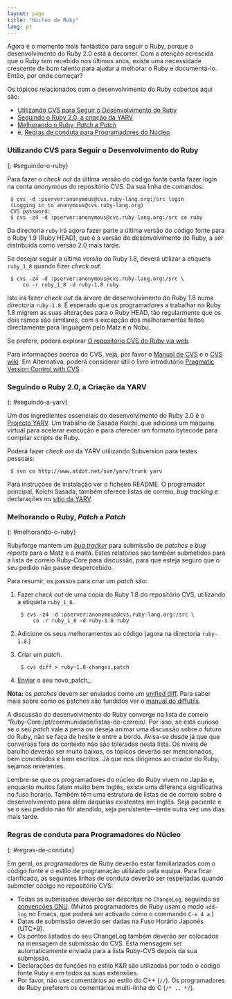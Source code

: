```yaml
---
layout: page
title: "Núcleo de Ruby"
lang: pt
---
```


Agora é o momento mais fantástico para seguir o Ruby, porque o
desenvolvimento do Ruby 2.0 está a decorrer. Com a atenção acrescida que
o Ruby tem recebido nos últimos anos, existe uma necessidade crescente
de bom talento para ajudar a melhorar o Ruby e documentá-lo. Então, por
onde começar?

Os tópicos relacionados com o desenvolvimento do Ruby cobertos aqui são:

* [Utilizando CVS para Seguir o Desenvolvimento do
  Ruby](#seguindo-o-ruby "Utilizando CVS para Seguir o Desenvolvimento
  do Ruby")
* [Seguindo o Ruby 2.0, a criação da YARV](#seguindo-a-yarv "Seguindo o
  Ruby 2.0, a criação da YARV")
* [Melhorando o Ruby, *Patch* a *Patch*](#melhorando-o-ruby "Melhorando
  o Ruby, Patch a Patch")
* e, [Regras de conduta para Programadores do Núcleo](#regras-de-conduta
  "Regras de conduta para Programadores do Núcleo")

### Utilizando CVS para Seguir o Desenvolvimento do Ruby
{: #seguindo-o-ruby}

Para fazer o *check out* da última versão do código fonte basta fazer
login na conta *anonymous* do repositório CVS. Da sua linha de comandos:


     $ cvs -d :pserver:anonymous@cvs.ruby-lang.org:/src login
     (Logging in to anonymous@cvs.ruby-lang.org)
     CVS password: 
     $ cvs -z4 -d :pserver:anonymous@cvs.ruby-lang.org:/src co ruby

Da directoria `ruby` irá agora fazer parte a última versão do código
fonte para o Ruby 1.9 (Ruby HEAD), que é a versão de desenvolvimento do
Ruby, a ser distribuída como versão 2.0 mais tarde.

Se desejar seguir a última versão do Ruby 1.8, deverá utilizar a
etiqueta `ruby_1_8` quando fizer *check out*\:


     $ cvs -z4 -d :pserver:anonymous@cvs.ruby-lang.org:/src \
         co -r ruby_1_8 -d ruby-1.8 ruby

Isto irá fazer *check out* da árvore de desenvolvimento do Ruby 1.8 numa
directoria `ruby-1.8`. É esperado que os programadores a trabalhar no
Ruby 1.8 migrem as suas alterações para o Ruby HEAD, tão regularmente
que os dois ramos são similares, com a excepção dos melhoramentos feitos
directamente para linguagem pelo Matz e o Nobu.

Se preferir, poderá explorar [O repositório CVS do Ruby via web][1].

Para informações acerca do CVS, veja, por favor o [Manual de CVS][2] e o
[CVS wiki][3]. Em Alternativa, poderá considerar útil o livro
introdutório [Pragmatic Version Control with CVS][4] .

### Seguindo o Ruby 2.0, a Criação da YARV
{: #seguindo-a-yarv}

Um dos ingredientes essenciais do desenvolvimento do Ruby 2.0 é o
[Projecto YARV][5]. Um trabalho de Sasada Koichi, que adiciona um
máquina virtual para acelerar execução e para oferecer um formato
bytecode para compilar *scripts* de Ruby.

Poderá fazer *check out* da YARV utilizando Subversion para testes
pessoais:


     $ svn co http://www.atdot.net/svn/yarv/trunk yarv

Para instruções de instalação ver o ficheiro README. O programador
principal, Koichi Sasada, também oferece listas de correio, *bug
tracking* e declarações no [sítio da YARV][5].

### Melhorando o Ruby, *Patch* a *Patch* 
{: #melhorando-o-ruby}

Rubyforge mantem um [*bug tracker*][6] para submissão de *patches* e
*bug reports* para o Matz e a malta. Estes relatórios são também
submetidos para a lista de correio Ruby-Core para discussão, para que
esteja seguro que o seu pedido não passe despercebido.

Para resumir, os passos para criar um *patch* são:

1.  Fazer *check out* de uma cópia do Ruby 1.8 do repositório CVS,
    utilizando a etiqueta `ruby_1_8`.

         $ cvs -z4 -d :pserver:anonymous@cvs.ruby-lang.org:/src \
             co -r ruby_1_8 -d ruby-1.8 ruby

2.  Adicione os seus melhoramentos ao código (agora na directoria
    `ruby-1.8`.)
3.  Criar um *patch*.

         $ cvs diff > ruby-1.8-changes.patch

4.  [Enviar][7] o seu novo\_patch\_.

**Nota:** os *patches* devem ser enviados como um [unified diff][8].
Para saber mais sobre como os patches são fundidos ver o [manual do
diffutils][9].

A discussão do desenvolvimento do Ruby converge na lista de correio
“Ruby-Core:/pt/communidade/listas-de-correio/. Por isso, se está curioso
se o seu *patch* vale a pena ou deseja animar uma discussão sobre o
futuro do Ruby, não se faça de hesite e entre a bordo. Avisa-se desde já
que que conversas fora do contexto não são toleradas nesta lista. Os
níveis de barulho deverão ser muito baixos, os tópicos deverão ser
mencionados, bem concebidos e bem escritos. Já que nos dirigimos ao
criador do Ruby, sejamos reverentes.

Lembre-se que os programadores do núcleo do Ruby vivem no Japão e,
enquanto muitos falam muito bem Inglês, existe uma diferença
significativa no fuso horário. Também têm uma estrutura de listas de de
correio sobre o desenvolvimento para além daquelas existentes em Inglês.
Seja paciente e se o seu pedido não fôr atendido, seja persistente—tente
outra vez uns dias mais tarde.

### Regras de conduta para Programadores do Núcleo
{: #regras-de-conduta}

Em geral, os programadores de Ruby deverão estar familiarizados com o
código fonte e o estilo de programação utilizado pela equipa. Para ficar
clarificado, as seguintes linhas de conduta deverão ser respeitadas
quando submeter código no repositório CVS:

* Todas as submissões deverão ser descritas no `ChangeLog`, seguindo as
  [convenções GNU][10]. (Muitos programadores de Ruby usam o modo
  `add-log` no Emacs, que poderá ser activado como o commando `C-x 4
  a`.)
* Datas de submissão deverão ser dadas na Fuso Horário Japonês (UTC+9).
* Os pontos listados do seu ChangeLog também deverão ser colocados na
  mensagem de submissão do CVS. Esta mensagem ser automaticamente
  enviada para a lista Ruby-CVS depois da sua submissão.
* Declarações de funções no estilo K&amp;R são utilizadas por todo o
  código fonte Ruby e em todos as suas extensões.
* Por favor, não use comentários ao estilo do C++ (`//`). Os
  programadores de Ruby preferem os comentários multi-linha do C (`/* ..
  */`).



[1]: http://www.ruby-lang.org/cgi-bin/cvsweb.cgi/ "repositório CVS do Ruby via web"
[2]: http://www.nongnu.org/cvs/cvs.html 
[3]: http://ximbiot.com/cvs/wiki/index.php?title=Main_Page 
[4]: http://www.pragmaticprogrammer.com/starter_kit/vcc/index.html 
[5]: http://atdot.net/yarv/ 
[6]: http://rubyforge.org/tracker/?func=browse&amp;group_id=426&amp;atid=1698 
[7]: http://rubyforge.org/tracker/?func=add&amp;group_id=426&amp;atid=1700 "Enviar patch"
[8]: http://www.gnu.org/software/diffutils/manual/html_node/Unified-Format.html "diff no formato unificado"
[9]: http://www.gnu.org/software/diffutils/manual/html_node/Merging-with-patch.html#Merging%20with%20patch 
[10]: http://www.gnu.org/prep/standards/standards.html#Change-Logs 
